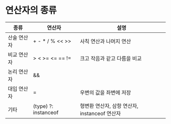 # 연산자의 종류

|종류|연산자|설명
|-----|-----|----|
|산술 연산자|+ - * / % << >>|사칙 연산과 나머지 연산|
|비교 연산자|> < >= <= == !=|크고 작음과 같고 다름을 비교|
|논리 연산자|&& || ! & | ^ ~|'그리고'와 '또는'으로 조건을 연결|
|대입 연산자|=|우변의 값을 좌변에 저장|
|기타|(type) ?: instanceof|형변환 연산자, 삼항 연산자, instanceof 연산자|
